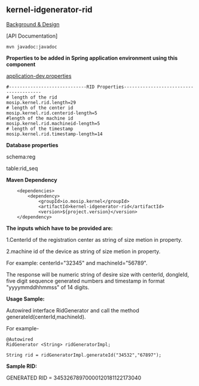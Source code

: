 ## kernel-idgenerator-rid

[Background & Design](../../docs/design/kernel/kernel-idgenerator-rid.md)

 [API Documentation]
 
 ```
 mvn javadoc:javadoc

 ```
 
 **Properties to be added in Spring application environment using this component**

[application-dev.properties](../../config/application-dev.properties)


```
#-----------------------------RID Properties---------------------------------------
# length of the rid
mosip.kernel.rid.length=29
# length of the center id
mosip.kernel.rid.centerid-length=5
#length of the machine id
mosip.kernel.rid.machineid-length=5
# length of the timestamp
mosip.kernel.rid.timestamp-length=14

```


 
**Database properties**
 
schema:reg

table:rid_seq
 
**Maven Dependency**

```
	<dependencies>
		<dependency>
			<groupId>io.mosip.kernel</groupId>
			<artifactId>kernel-idgenerator-rid</artifactId>
			<version>${project.version}</version>
	</dependency>

```
   
  
**The inputs which have to be provided are:**

1.CenterId of the registration center as string of size  metion in property.

2.machine id of the device as string of size  metion in property.

For example: centerId="32345" and machineId="56789".

 
The response will be numeric string of desire size with centerId, dongleId, five digit sequence generated numbers and timestamp in format "yyyymmddhhmmss" of 14 digits.

**Usage Sample:**

Autowired interface RidGenerator and call the method generateId(centerId,machineId).

For example-

```
@Autowired
RidGenerator <String> ridGeneratorImpl;

String rid = ridGeneratorImpl.generateId("34532","67897");

```

**Sample RID:**

GENERATED RID = 34532678970000120181122173040
 




